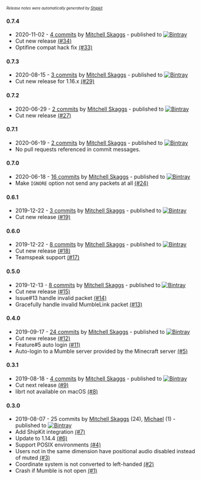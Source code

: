 <sup><sup>*Release notes were automatically generated by [Shipkit](http://shipkit.org/)*</sup></sup>

#### 0.7.4
 - 2020-11-02 - [4 commits](https://github.com/magneticflux-/fabric-mumblelink-mod/compare/v0.7.3...v0.7.4) by [Mitchell Skaggs](https://github.com/magneticflux-) - published to [![Bintray](https://img.shields.io/badge/Bintray-0.7.4-green.svg)](https://bintray.com/magneticflux/maven/fabric-mumblelink-mod/0.7.4)
 - Cut new release [(#34)](https://github.com/magneticflux-/fabric-mumblelink-mod/pull/34)
 - Optifine compat hack fix [(#33)](https://github.com/magneticflux-/fabric-mumblelink-mod/pull/33)

#### 0.7.3
 - 2020-08-15 - [3 commits](https://github.com/magneticflux-/fabric-mumblelink-mod/compare/v0.7.2...v0.7.3) by [Mitchell Skaggs](https://github.com/magneticflux-) - published to [![Bintray](https://img.shields.io/badge/Bintray-0.7.3-green.svg)](https://bintray.com/magneticflux/maven/fabric-mumblelink-mod/0.7.3)
 - Cut new release for 1.16.x [(#29)](https://github.com/magneticflux-/fabric-mumblelink-mod/pull/29)

#### 0.7.2
 - 2020-06-29 - [2 commits](https://github.com/magneticflux-/fabric-mumblelink-mod/compare/v0.7.1...v0.7.2) by [Mitchell Skaggs](https://github.com/magneticflux-) - published to [![Bintray](https://img.shields.io/badge/Bintray-0.7.2-green.svg)](https://bintray.com/magneticflux/maven/fabric-mumblelink-mod/0.7.2)
 - Cut new release [(#27)](https://github.com/magneticflux-/fabric-mumblelink-mod/pull/27)

#### 0.7.1
 - 2020-06-19 - [2 commits](https://github.com/magneticflux-/fabric-mumblelink-mod/compare/v0.7.0...v0.7.1) by [Mitchell Skaggs](https://github.com/magneticflux-) - published to [![Bintray](https://img.shields.io/badge/Bintray-0.7.1-green.svg)](https://bintray.com/magneticflux/maven/fabric-mumblelink-mod/0.7.1)
 - No pull requests referenced in commit messages.

#### 0.7.0
 - 2020-06-18 - [16 commits](https://github.com/magneticflux-/fabric-mumblelink-mod/compare/v0.6.1...v0.7.0) by [Mitchell Skaggs](https://github.com/magneticflux-) - published to [![Bintray](https://img.shields.io/badge/Bintray-0.7.0-green.svg)](https://bintray.com/magneticflux/maven/fabric-mumblelink-mod/0.7.0)
 - Make `IGNORE` option not send any packets at all [(#24)](https://github.com/magneticflux-/fabric-mumblelink-mod/pull/24)

#### 0.6.1
 - 2019-12-22 - [3 commits](https://github.com/magneticflux-/fabric-mumblelink-mod/compare/v0.6.0...v0.6.1) by [Mitchell Skaggs](https://github.com/magneticflux-) - published to [![Bintray](https://img.shields.io/badge/Bintray-0.6.1-green.svg)](https://bintray.com/magneticflux/maven/fabric-mumblelink-mod/0.6.1)
 - Cut new release [(#19)](https://github.com/magneticflux-/fabric-mumblelink-mod/pull/19)

#### 0.6.0
 - 2019-12-22 - [8 commits](https://github.com/magneticflux-/fabric-mumblelink-mod/compare/v0.5.0...v0.6.0) by [Mitchell Skaggs](https://github.com/magneticflux-) - published to [![Bintray](https://img.shields.io/badge/Bintray-0.6.0-green.svg)](https://bintray.com/magneticflux/maven/fabric-mumblelink-mod/0.6.0)
 - Cut new release [(#18)](https://github.com/magneticflux-/fabric-mumblelink-mod/pull/18)
 - Teamspeak support [(#17)](https://github.com/magneticflux-/fabric-mumblelink-mod/pull/17)

#### 0.5.0
 - 2019-12-13 - [8 commits](https://github.com/magneticflux-/fabric-mumblelink-mod/compare/v0.4.0...v0.5.0) by [Mitchell Skaggs](https://github.com/magneticflux-) - published to [![Bintray](https://img.shields.io/badge/Bintray-0.5.0-green.svg)](https://bintray.com/magneticflux/maven/fabric-mumblelink-mod/0.5.0)
 - Cut new release [(#15)](https://github.com/magneticflux-/fabric-mumblelink-mod/pull/15)
 - Issue#13 handle invalid packet [(#14)](https://github.com/magneticflux-/fabric-mumblelink-mod/pull/14)
 - Gracefully handle invalid MumbleLink packet [(#13)](https://github.com/magneticflux-/fabric-mumblelink-mod/issues/13)

#### 0.4.0
 - 2019-09-17 - [24 commits](https://github.com/magneticflux-/fabric-mumblelink-mod/compare/v0.3.1...v0.4.0) by [Mitchell Skaggs](https://github.com/magneticflux-) - published to [![Bintray](https://img.shields.io/badge/Bintray-0.4.0-green.svg)](https://bintray.com/magneticflux/maven/fabric-mumblelink-mod/0.4.0)
 - Cut new release [(#12)](https://github.com/magneticflux-/fabric-mumblelink-mod/pull/12)
 - Feature#5 auto login [(#11)](https://github.com/magneticflux-/fabric-mumblelink-mod/pull/11)
 - Auto-login to a Mumble server provided by the Minecraft server [(#5)](https://github.com/magneticflux-/fabric-mumblelink-mod/issues/5)

#### 0.3.1
 - 2019-08-18 - [4 commits](https://github.com/magneticflux-/fabric-mumblelink-mod/compare/v0.3.0...v0.3.1) by [Mitchell Skaggs](https://github.com/magneticflux-) - published to [![Bintray](https://img.shields.io/badge/Bintray-0.3.1-green.svg)](https://bintray.com/magneticflux/maven/fabric-mumblelink-mod/0.3.1)
 - Cut next release [(#9)](https://github.com/magneticflux-/fabric-mumblelink-mod/pull/9)
 - librt not available on macOS [(#8)](https://github.com/magneticflux-/fabric-mumblelink-mod/issues/8)

#### 0.3.0
 - 2019-08-07 - 25 commits by [Mitchell Skaggs](https://github.com/magneticflux-) (24), [Michael](https://github.com/clrxbl) (1) - published to [![Bintray](https://img.shields.io/badge/Bintray-0.3.0-green.svg)](https://bintray.com/magneticflux/maven/fabric-mumblelink-mod/0.3.0)
 - Add ShipKit integration [(#7)](https://github.com/magneticflux-/fabric-mumblelink-mod/pull/7)
 - Update to 1.14.4 [(#6)](https://github.com/magneticflux-/fabric-mumblelink-mod/pull/6)
 - Support POSIX environments [(#4)](https://github.com/magneticflux-/fabric-mumblelink-mod/issues/4)
 - Users not in the same dimension have positional audio disabled instead of muted [(#3)](https://github.com/magneticflux-/fabric-mumblelink-mod/issues/3)
 - Coordinate system is not converted to left-handed [(#2)](https://github.com/magneticflux-/fabric-mumblelink-mod/issues/2)
 - Crash if Mumble is not open [(#1)](https://github.com/magneticflux-/fabric-mumblelink-mod/issues/1)

